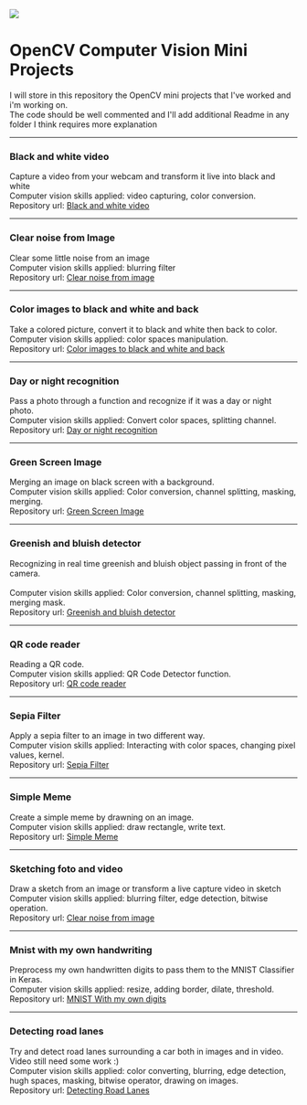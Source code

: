 ![](https://www.meccanismocomplesso.org/wp-content/uploads/2020/03/Open-CV-Computer-Vision-for-Python.jpg)




# OpenCV Computer Vision Mini Projects

I will store in this repository the OpenCV mini projects that I've worked and i'm working on.<br>
The code should be well commented and I'll add additional Readme in any folder I think requires more explanation<br>


---

### Black and white video
Capture a video from your webcam and transform it live into black and white<br>
Computer vision skills applied: video capturing, color conversion.  <br>
Repository url: [Black and white video](https://github.com/lpianta/OpenCV_MiniProjects/tree/main/Black%20and%20white%20video)  

---

### Clear noise from Image
Clear some little noise from an image   <br>
Computer vision skills applied: blurring filter <br>
Repository url: [Clear noise from image](https://github.com/lpianta/OpenCV_MiniProjects/tree/main/Clear%20noise%20from%20image)

---

### Color images to black and white and back
Take a colored picture, convert it to black and white then back to color. <br>
Computer vision skills applied: color spaces manipulation. <br>
Repository url: [Color images to black and white and back](https://github.com/lpianta/OpenCV_MiniProjects/tree/main/Color%20images%20to%20black%20and%20white%20and%20back)

---

### Day or night recognition
Pass a photo through a function and recognize if it was a day or night photo. <br>
Computer vision skills applied: Convert color spaces, splitting channel. <br>
Repository url: [Day or night recognition](https://github.com/lpianta/OpenCV_MiniProjects/tree/main/Day%20or%20night%20recognition)

---

### Green Screen Image
Merging an image on black screen with a background. <br>
Computer vision skills applied: Color conversion, channel splitting, masking, merging. <br>
Repository url: [Green Screen Image](https://github.com/lpianta/OpenCV_MiniProjects/tree/main/Green%20Screen%20Image)

---

### Greenish and bluish detector
Recognizing in real time greenish and bluish object passing in front of the camera. <br>  
Computer vision skills applied: Color conversion, channel splitting, masking, merging mask. <br>
Repository url: [Greenish and bluish detector](https://github.com/lpianta/OpenCV_MiniProjects/tree/main/Greenish%20and%20bluish%20detector)

---

### QR code reader
Reading a QR code. <br>
Computer vision skills applied: QR Code Detector function. <br>
Repository url: [QR code reader](https://github.com/lpianta/OpenCV_MiniProjects/tree/main/QR%20code%20reader)

---

### Sepia Filter
Apply a sepia filter to an image in two different way. <br>
Computer vision skills applied: Interacting with color spaces, changing pixel values, kernel. <br>
Repository url: [Sepia Filter](https://github.com/lpianta/OpenCV_MiniProjects/tree/main/Sepia%20Filter)

---

### Simple Meme
Create a simple meme by drawning on an image. <br> 
Computer vision skills applied: draw rectangle, write text. <br>
Repository url: [Simple Meme](https://github.com/lpianta/OpenCV_MiniProjects/tree/main/Simple%20Meme)

---

### Sketching foto and video
Draw a sketch from an image or transform a live capture video in sketch<br>
Computer vision skills applied: blurring filter, edge detection, bitwise operation. <br>
Repository url: [Clear noise from image](https://github.com/lpianta/OpenCV_MiniProjects/tree/main/Clear%20noise%20from%20image)

---

### Mnist with my own handwriting

Preprocess my own handwritten digits to pass them to the MNIST Classifier in Keras. <br>
Computer vision skills applied: resize, adding border, dilate, threshold. <br>
Repository url: [MNIST With my own digits](https://github.com/lpianta/OpenCV_MiniProjects/tree/main/Mnist%20with%20my%20own%20handwriting)

---

### Detecting road lanes

Try and detect road lanes surrounding a car both in images and in video. Video still need some work :) <br>
Computer vision skills applied: color converting, blurring, edge detection, hugh spaces, masking, bitwise operator, drawing on images. <br>
Repository url: [Detecting Road Lanes](https://github.com/lpianta/OpenCV_MiniProjects/tree/main/Detecting%20Road%20Lanes)
